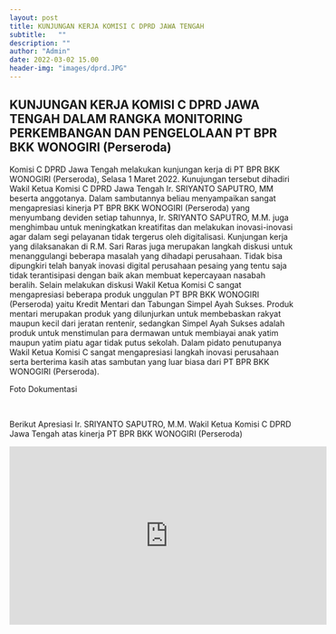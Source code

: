 ```yaml
---
layout: post
title: KUNJUNGAN KERJA KOMISI C DPRD JAWA TENGAH
subtitle:   ""
description: ""
author: "Admin"
date: 2022-03-02 15.00
header-img: "images/dprd.JPG"
---
```



## KUNJUNGAN KERJA KOMISI C DPRD JAWA TENGAH DALAM RANGKA MONITORING PERKEMBANGAN DAN PENGELOLAAN PT BPR BKK WONOGIRI (Perseroda)

Komisi C DPRD Jawa Tengah melakukan kunjungan kerja di PT BPR BKK WONOGIRI (Perseroda), Selasa 1 Maret 2022. Kunujungan tersebut dihadiri Wakil Ketua Komisi C DPRD Jawa Tengah Ir. SRIYANTO SAPUTRO, MM beserta anggotanya. Dalam sambutannya beliau menyampaikan sangat mengapresiasi kinerja PT BPR BKK WONOGIRI (Perseroda) yang menyumbang deviden setiap tahunnya, Ir. SRIYANTO SAPUTRO, M.M. juga menghimbau untuk meningkatkan kreatifitas dan melakukan inovasi-inovasi agar dalam segi pelayanan tidak tergerus oleh digitalisasi. Kunjungan kerja yang dilaksanakan di R.M. Sari Raras juga merupakan langkah diskusi untuk menanggulangi beberapa masalah yang dihadapi perusahaan. Tidak bisa dipungkiri telah banyak inovasi digital perusahaan pesaing yang tentu saja tidak terantisipasi dengan baik akan membuat kepercayaan nasabah beralih. Selain melakukan diskusi Wakil Ketua Komisi C sangat mengapresiasi beberapa produk unggulan PT BPR BKK WONOGIRI (Perseroda) yaitu Kredit Mentari dan Tabungan Simpel Ayah Sukses. Produk mentari merupakan produk yang dilunjurkan untuk membebaskan rakyat maupun kecil dari jeratan rentenir, sedangkan Simpel Ayah Sukses adalah produk untuk menstimulan para dermawan untuk membiayai anak yatim maupun yatim piatu agar tidak putus sekolah. Dalam pidato penutupanya Wakil Ketua Komisi C sangat mengapresiasi langkah inovasi perusahaan serta berterima kasih atas sambutan yang luar biasa dari PT BPR BKK WONOGIRI (Perseroda).

Foto Dokumentasi

<img src="/images/dprd.JPG" class="img-responsive img-centered" alt="">

<img src="/images/dprd1.JPG" class="img-responsive img-centered" alt="">

Berikut Apresiasi Ir. SRIYANTO SAPUTRO, M.M. Wakil Ketua Komisi C DPRD Jawa Tengah atas kinerja PT BPR BKK WONOGIRI (Perseroda)

<iframe width="560" height="315" src="https://youtu.be/FKeAqqQwgWg" frameborder="0" allow="autoplay; encrypted-media" allowfullscreen></iframe>
